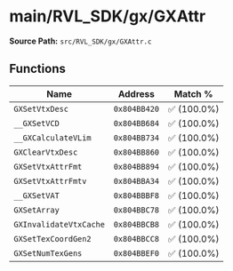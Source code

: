 # main/RVL_SDK/gx/GXAttr

**Source Path:** `src/RVL_SDK/gx/GXAttr.c`

## Functions

| Name | Address | Match % |
|------|---------|---------|
| `GXSetVtxDesc` | `0x804BB420` | :white_check_mark: (100.0%) |
| `__GXSetVCD` | `0x804BB684` | :white_check_mark: (100.0%) |
| `__GXCalculateVLim` | `0x804BB734` | :white_check_mark: (100.0%) |
| `GXClearVtxDesc` | `0x804BB860` | :white_check_mark: (100.0%) |
| `GXSetVtxAttrFmt` | `0x804BB894` | :white_check_mark: (100.0%) |
| `GXSetVtxAttrFmtv` | `0x804BBA34` | :white_check_mark: (100.0%) |
| `__GXSetVAT` | `0x804BBBF8` | :white_check_mark: (100.0%) |
| `GXSetArray` | `0x804BBC78` | :white_check_mark: (100.0%) |
| `GXInvalidateVtxCache` | `0x804BBCB8` | :white_check_mark: (100.0%) |
| `GXSetTexCoordGen2` | `0x804BBCC8` | :white_check_mark: (100.0%) |
| `GXSetNumTexGens` | `0x804BBEF0` | :white_check_mark: (100.0%) |